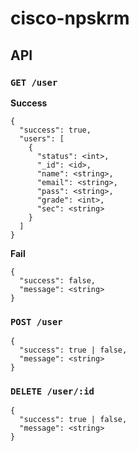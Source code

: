 # cisco-npskrm
## API
### ```GET /user```

**Success**
```
{
  "success": true,
  "users": [
    {
      "status": <int>,
      "_id": <id>,
      "name": <string>,
      "email": <string>,
      "pass": <string>,
      "grade": <int>,
      "sec": <string>
    }
  ]
}
```
**Fail**
```
{
  "success": false,
  "message": <string>
}
```
### ```POST /user```
```
{
  "success": true | false,
  "message": <string>
}
```
### ```DELETE /user/:id```
```
{
  "success": true | false,
  "message": <string>
}
```
